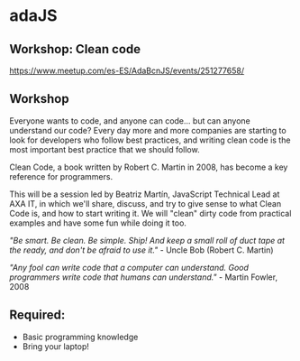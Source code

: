 # adaJS

## Workshop: Clean code

https://www.meetup.com/es-ES/AdaBcnJS/events/251277658/

## Workshop

Everyone wants to code, and anyone can code... but can anyone understand our code? Every day more and more companies are starting to look for developers who follow best practices, and writing clean code is the most important best practice that we should follow.

Clean Code, a book written by Robert C. Martin in 2008, has become a key reference for programmers.

This will be a session led by Beatriz Martín, JavaScript Technical Lead at AXA IT, in which we'll share, discuss, and try to give sense to what Clean Code is, and how to start writing it. We will "clean" dirty code from practical examples and have some fun while doing it too.

_"Be smart. Be clean. Be simple. Ship! And keep a small roll of duct tape at the ready, and don't be afraid to use it."_ - Uncle Bob (Robert C. Martin)

_"Any fool can write code that a computer can understand. Good programmers write code that humans can understand."_ - Martin Fowler, 2008

## Required:

- Basic programming knowledge
- Bring your laptop!

